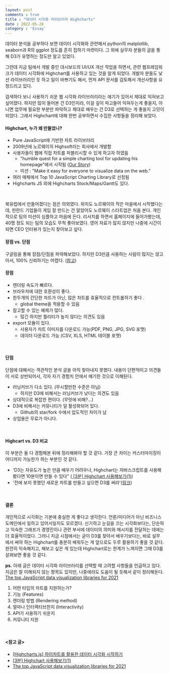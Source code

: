 ```yaml
---
layout: post
comments : true
title : "데이터 시각화 라이브러리 Highcharts"
date : 2022-05-28
category : 'Essay'
---
```


데이터 분석을 공부하다 보면 데이터 시각화와 관련해서 python의 matplotlib, seaborn과 R의 ggplot 정도를 흔히 접하기 마련이다. 그 외에 실무자 분들의 글을 통해 D3가 유명하는 정도만 알고 있었다. 

그런데 지금 팀에서 개발 중인 대시보드의 UI/UX 개선 작업을 하면서, 관련 웹프레임워크가 데이터 시각화에 Highchart를 사용하고 있는 것을 알게 되었다. 개발자 분들도 낯선 라이브러리인 듯 하고 일이 바쁘기도 해서, 먼저 API 문서를 검토해서 개선사항을 요청드리고 있다. 

검색하다 보니 사용하기 쉬운 웹 시각화 라이브러리라는 얘기가 있어서 제대로 익혀보고 싶어졌다. 하지만 많이 들어본 건 D3인지라, 이걸 깊이 파고들어 익혀두는게 좋을지, 아니면 업무에 필요한 부분만 파악하고 제대로 배우는 건 D3로 선택하는 게 좋을지 고민이 되었다. 그래서 Highchart에 대해 한번 공부하면서 수집한 사항들을 정리해 보았다. 
<br>


#### Highchart,  누가 왜 만들었나? 
- Pure JavaScript에 기반한 차트 라이브러리
- 2009년에 노르웨이의 Highsoft라는 회사에서 개발함 
- 사용자들이 웹에 직접 차트를 퍼블리시할 수 있게 하고자 하였음
    - "humble quest for a simple charting tool for updating his homepage"에서 시작됨 (<a href="https://www.highcharts.com/blog/about/">Our Story</a>)
    - 미션 : "Make it easy for everyone to visualize data on the web."
- 여러 매체에서 Top 10 JavaScript Charting Library로 선정됨
- Highcharts JS 외에 Highcharts Stock/Maps/Gantt도 있다.
<br>

북유럽에서 만들어졌다는 점은 의외였다. 위치도 노르웨이의 작은 마을에서 시작했다는데, 핀란드 기업들이 게임 잘 만드는 건 알았어도 노르웨이 스타트업은 처음 본다. 개인적으로 팀의 미션이 심플하고 마음에 든다. 리서치를 하면서 홈페이지에 들어가봤는데, 40명 정도 되는 팀의 모습도 무척 좋아보였다. 영어 자료가 많지 않지만 나중에 시간이 되면 CEO 인터뷰가 있는지 찾아보고 싶다. 
<br>

#### 장점 vs. 단점
구글링을 통해 장점/단점을 파악해보았다. 하지만 D3만큼 사용하는 사람이 많지는 않고 아서, 100% 신뢰하기는 어렵다. 
(<a href="https://www.trustradius.com/reviews/highcharts-2019-09-14-11-14-20">참고</a>)

#### 장점
- 렌더링 속도가 빠르다.
- 브라우저에 대한 호환성이 좋다.
- 한두개의 간단한 차트가 아닌, 많은 차트를 효율적으로 컨트롤하기 좋다 .
    - global theme을 적용할 수 있음
- 참고할 수 있는 예제가 많다.
    - 많긴 하지만 퀄리티가 높지 않다는 의견도 있음
- export 모듈이 있다.
    - 사용자가 차트 이미지를 다운로드 가능(PDF, PNG, JPG, SVG 포맷)
    - 데이터 다운로드 가능 (CSV, XLS, HTML 테이블 포맷)
<br>

#### 단점
단점에 대해서는 객관적인 분석 글을 아직 찾아내지 못했다. 내용이 단편적이고 의견들이 서로 상반되어서, 각자 자기 경험치 안에서 얘기한 것으로 이해된다. 
- 러닝커브가 다소 있다. (무시할만한 수준은 아님)
    - 하지만 D3에 비해서는 러닝커브가 낮다는 의견도 있음
- 상대적으로 복잡한 편이다. (무엇에 비해?...)
- D3에 비해서는 커뮤니티가 덜 활성화되어 있다. 
    - Github의 star/fork 수에서 압도적인 차이가 남
- 상업용은 무료가 아니다.
<br>


#### Highcart vs. D3 비교

이 부분은 둘 다 경험해본 뒤에 정리해봐야 할 것 같다. 가장 큰 차이는 커스터마이징이 어디까지 가능한가 하는 부분인 것 같다.  
- 'D3는 자유도가 높은 만큼 배우기 어려우나, Highchart는 자바스크립트를 사용해 봤다면 10분이면 만들 수 있다" (<a href="https://brunch.co.kr/@jihoonleeh9l6/31"> [3분] Highchart 사용해보기(1)</a>)
- '전에 보지 못했던 새로운 차트를 만들고 싶으면 D3를 써라'(<a href="https://bshell.tistory.com/548">링크</a>)
<br>

#### 결론
개인적으로 시각화는 기본에 충실한 게 좋다고 생각한다. 언론/미디어가 아닌 비즈니스 도메인에서 일하고 있어서일지도 모르겠다. 신기하고 눈길을 끄는 시각화보다는, 단순하고 익숙한 그래프가 경영진이나 관련 부서에 데이터의 의미와 메시지를 전달하는 데에는 더 효율적이었다.
그러니 지금 시점에서는 굳이 D3를 찾아서 배우기보다는, 바로 실무에서 써야 하는 Highchart를 충분히 배워두는 게 앞으로도 두루 활용하기 좋을 것 같다. 완전히 익숙해지고, 해보고 싶은 게 있는데 Highchart로는 한계가 느껴지면 그때 D3를 살펴보면 좋을 것 같다. 
<br>



<b>ps.</b> 아래 글은 데이터 시각화 라이브러리를 선택할 때 고려할 사항들을 언급하고 있다. 지금은 잘 이해되지 않는 항목도 있지만, 나중에라도 도움이 될 듯해서 같이 정리해둔다.
<a href="https://blog.logrocket.com/top-javascript-data-visualization-libraries-2021/">The top JavaScript data visualization libraries for 2021 </a>
1. 어떤 타입의 차트를 지원하는가?
2. 기능 (Features)
3. 렌더링 방법 (Rendering method)
4. 얼마나 인터랙티브한지 (Interactivity)
5. API가 사용하기 쉬운지
6. 커뮤니티 지원
</br>

#### <참고 글>
- <a href="https://beomdev714.tistory.com/2"> [Highcharts.js] 하이차트를 활용한 데이터 시각화 시작하기 </a>
- <a href="https://brunch.co.kr/@jihoonleeh9l6/31"> [3분] Highchart 사용해보기(1)</a>
- <a href="https://blog.logrocket.com/top-javascript-data-visualization-libraries-2021/">The top JavaScript data visualization libraries for 2021 </a>
<br>
